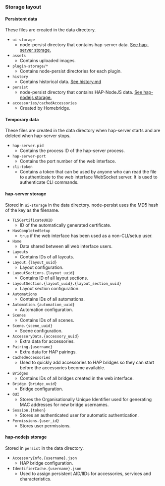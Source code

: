 ### Storage layout

#### Persistent data

These files are created in the data directory.

- `ui-storage`
    - node-persist directory that contains hap-server data. [See hap-server storage.](#hap-server-storage)
- `assets`
    - Contains uploaded images.
- `plugin-storage/*`
    - Contains node-persist directories for each plugin.
- `history`
    - Contains historical data. [See history.md](history.md)
- `persist`
    - node-persist directory that contains HAP-NodeJS data. [See hap-nodejs storage.](#hap-nodejs-storage)
- `accessories/cachedAccessories`
    - Created by Homebridge.

#### Temporary data

These files are created in the data directory when hap-server starts and are deleted when hap-server stops.

- `hap-server.pid`
    - Contains the process ID of the hap-server process.
- `hap-server-port`
    - Contains the port number of the web interface.
- `cli-token`
    - Contains a token that can be used by anyone who can read the file to authenticate to the web interface
        WebSocket server. It is used to authenticate CLI commands.

#### hap-server storage

Stored in `ui-storage` in the data directory. node-persist uses the MD5 hash of the key as the filename.

- `TLSCertificateUUID`
    - ID of the automatically generated certificate.
- `HasCompletedSetup`
    - `true` if the web interface has been used as a non-CLI/setup user.
- `Home`
    - Data shared between all web interface users.
- `Layouts`
    - Contains IDs of all layouts.
- `Layout.{layout_uuid}`
    - Layout configuration.
- `LayoutSections.{layout_uuid}`
    - Contains ID of all layout sections.
- `LayoutSection.{layout_uuid}.{layout_section_uuid}`
    - Layout section configuration.
- `Automations`
    - Contains IDs of all automations.
- `Automation.{automation_uuid}`
    - Automation configuration.
- `Scenes`
    - Contains IDs of all scenes.
- `Scene.{scene_uuid}`
    - Scene configuration.
- `AccessoryData.{accessory_uuid}`
    - Extra data for accessories.
- `Pairing.{username}`
    - Extra data for HAP pairings.
- `CachedAccessories`
    - Used to quickly add accessories to HAP bridges so they can start before the accessories become available.
- `Bridges`
    - Contains IDs of all bridges created in the web interface.
- `Bridge.{bridge_uuid}`
    - Bridge configuration.
- `OUI`
    - Stores the Organisationally Unique Identifier used for generating MAC addresses for new bridge usernames.
- `Session.{token}`
    - Stores an authenticated user for automatic authentication.
- `Permissions.{user_id}`
    - Stores user permissions.

#### hap-nodejs storage

Stored in `persist` in the data directory.

- `AccessoryInfo.{username}.json`
    - HAP bridge configuration.
- `IdentifierCache.{username}.json`
    - Used to assign persistent AID/IIDs for accessories, services and characteristics.

